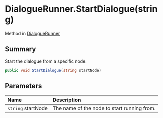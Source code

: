 # DialogueRunner.StartDialogue(string)

Method in [DialogueRunner](/docs/api/csharp/yarn.unity.dialoguerunner.md)

## Summary


Start the dialogue from a specific node.


```csharp
public void StartDialogue(string startNode)
```

## Parameters

|Name|Description|
|:---|:---|
|`string` startNode|The name of the node to start running from.|

